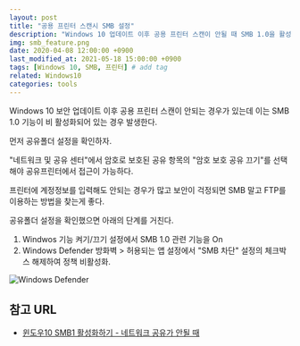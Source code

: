 ```yaml
---
layout: post
title: "공용 프린터 스캔시 SMB 설정"
description: "Windows 10 업데이트 이후 공용 프린터 스캔이 안될 때 SMB 1.0을 활성화하고 SMB 차단 정책을 비활성화 한다."
img: smb_feature.png
date: 2020-04-08 12:00:00 +0900
last_modified_at: 2021-05-18 15:00:00 +0900
tags: [Windows 10, SMB, 프린터] # add tag
related: Windows10
categories: tools
---
```



Windows 10 보안 업데이트 이후 공용 프린터 스캔이 안되는 경우가 있는데 이는 SMB 1.0 기능이 비 활성화되어 있는 경우 발생한다. 

먼저 공유폴더 설정을 확인하자. 

"네트워크 및 공유 센터"에서 암호로 보호된 공유 항목의 "암호 보호 공유 끄기"를 선택해야 공유프린터에서 접근이 가능하다. 

프린터에 계정정보를 입력해도 안되는 경우가 많고 보안이 걱정되면 SMB 말고 FTP를 이용하는 방법을 찾는게 좋다. 

공유폴더 설정을 확인했으면 아래의 단계를 거친다. 

1. Windwos 기능 켜기/끄기 설정에서 SMB 1.0 관련 기능을 On 
2. Windows Defender 방화벽 > 허용되는 앱 설정에서 "SMB 차단" 설정의 체크박스 해제하여 정책 비활성화. 

![Windows Defender]({{site.baseurl}}/assets/img/smb_firewall.png)


## 참고 URL

- [윈도우10 SMB1 활성화하기 - 네트워크 공유가 안될 때](https://rootblog.tistory.com/139)
